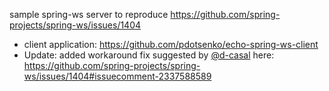 sample spring-ws server to reproduce https://github.com/spring-projects/spring-ws/issues/1404
- client application: https://github.com/pdotsenko/echo-spring-ws-client
- Update: added workaround fix suggested by [@d-casal](https://github.com/d-casal) here: https://github.com/spring-projects/spring-ws/issues/1404#issuecomment-2337588589
